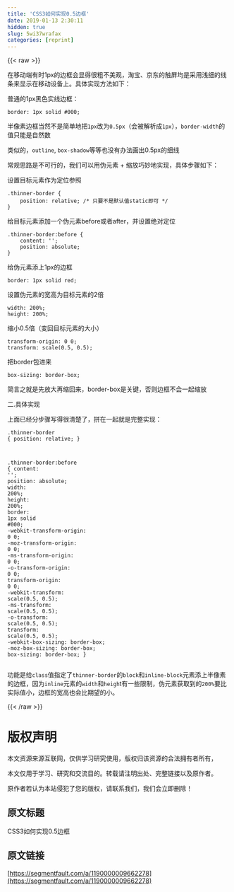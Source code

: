 ```yaml
---
title: 'CSS3如何实现0.5边框' 
date: 2019-01-13 2:30:11
hidden: true
slug: 5wi37wrafax
categories: [reprint]
---
```


{{< raw >}}

                    
<p>在移动端有时1px的边框会显得很粗不美观，淘宝、京东的触屏均是采用浅细的线条来显示在移动设备上。具体实现方法如下：</p>
<p>普通的1px黑色实线边框：</p>
<div class="widget-codetool" style="display:none;">
      <div class="widget-codetool--inner">
      <span class="selectCode code-tool" data-toggle="tooltip" data-placement="top" title="" data-original-title="全选"></span>
      <span type="button" class="copyCode code-tool" data-toggle="tooltip" data-placement="top" data-clipboard-text="border: 1px solid #000;
" title="" data-original-title="复制"></span>
      <span type="button" class="saveToNote code-tool" data-toggle="tooltip" data-placement="top" title="" data-original-title="放进笔记"></span>
      </div>
      </div><pre class="hljs scss"><code><span class="hljs-attribute">border</span>: <span class="hljs-number">1px</span> solid <span class="hljs-number">#000</span>;
</code></pre>
<p>半像素边框当然不是简单地把<code>1px</code>改为<code>0.5px</code>（会被解析成<code>1px</code>），<code>border-width</code>的值只能是自然数</p>
<p>类似的，<code>outline</code>, <code>box-shadow</code>等等也没有办法画出0.5px的细线</p>
<p>常规思路是不可行的，我们可以用伪元素 + 缩放巧妙地实现，具体步骤如下：</p>
<p>设置目标元素作为定位参照</p>
<div class="widget-codetool" style="display:none;">
      <div class="widget-codetool--inner">
      <span class="selectCode code-tool" data-toggle="tooltip" data-placement="top" title="" data-original-title="全选"></span>
      <span type="button" class="copyCode code-tool" data-toggle="tooltip" data-placement="top" data-clipboard-text=".thinner-border {
    position: relative; /* 只要不是默认值static即可 */
}
" title="" data-original-title="复制"></span>
      <span type="button" class="saveToNote code-tool" data-toggle="tooltip" data-placement="top" title="" data-original-title="放进笔记"></span>
      </div>
      </div><pre class="hljs css"><code><span class="hljs-selector-class">.thinner-border</span> {
    <span class="hljs-attribute">position</span>: relative; <span class="hljs-comment">/* 只要不是默认值static即可 */</span>
}
</code></pre>
<p>给目标元素添加一个伪元素before或者after，并设置绝对定位</p>
<div class="widget-codetool" style="display:none;">
      <div class="widget-codetool--inner">
      <span class="selectCode code-tool" data-toggle="tooltip" data-placement="top" title="" data-original-title="全选"></span>
      <span type="button" class="copyCode code-tool" data-toggle="tooltip" data-placement="top" data-clipboard-text=".thinner-border:before {
    content: '';
    position: absolute;
}
" title="" data-original-title="复制"></span>
      <span type="button" class="saveToNote code-tool" data-toggle="tooltip" data-placement="top" title="" data-original-title="放进笔记"></span>
      </div>
      </div><pre class="hljs css"><code><span class="hljs-selector-class">.thinner-border</span><span class="hljs-selector-pseudo">:before</span> {
    <span class="hljs-attribute">content</span>: <span class="hljs-string">''</span>;
    <span class="hljs-attribute">position</span>: absolute;
}
</code></pre>
<p>给伪元素添上1px的边框</p>
<div class="widget-codetool" style="display:none;">
      <div class="widget-codetool--inner">
      <span class="selectCode code-tool" data-toggle="tooltip" data-placement="top" title="" data-original-title="全选"></span>
      <span type="button" class="copyCode code-tool" data-toggle="tooltip" data-placement="top" data-clipboard-text="border: 1px solid red;
" title="" data-original-title="复制"></span>
      <span type="button" class="saveToNote code-tool" data-toggle="tooltip" data-placement="top" title="" data-original-title="放进笔记"></span>
      </div>
      </div><pre class="hljs mipsasm"><code><span class="hljs-keyword">border: </span><span class="hljs-number">1</span>px solid red<span class="hljs-comment">;</span>
</code></pre>
<p>设置伪元素的宽高为目标元素的2倍</p>
<div class="widget-codetool" style="display:none;">
      <div class="widget-codetool--inner">
      <span class="selectCode code-tool" data-toggle="tooltip" data-placement="top" title="" data-original-title="全选"></span>
      <span type="button" class="copyCode code-tool" data-toggle="tooltip" data-placement="top" data-clipboard-text="width: 200%;
height: 200%;
" title="" data-original-title="复制"></span>
      <span type="button" class="saveToNote code-tool" data-toggle="tooltip" data-placement="top" title="" data-original-title="放进笔记"></span>
      </div>
      </div><pre class="hljs scss"><code><span class="hljs-attribute">width</span>: <span class="hljs-number">200%</span>;
<span class="hljs-attribute">height</span>: <span class="hljs-number">200%</span>;
</code></pre>
<p>缩小0.5倍（变回目标元素的大小）</p>
<div class="widget-codetool" style="display:none;">
      <div class="widget-codetool--inner">
      <span class="selectCode code-tool" data-toggle="tooltip" data-placement="top" title="" data-original-title="全选"></span>
      <span type="button" class="copyCode code-tool" data-toggle="tooltip" data-placement="top" data-clipboard-text="transform-origin: 0 0;
transform: scale(0.5, 0.5);
" title="" data-original-title="复制"></span>
      <span type="button" class="saveToNote code-tool" data-toggle="tooltip" data-placement="top" title="" data-original-title="放进笔记"></span>
      </div>
      </div><pre class="hljs maxima"><code><span class="hljs-built_in">transform</span>-<span class="hljs-built_in">origin</span>: <span class="hljs-number">0</span> <span class="hljs-number">0</span>;
<span class="hljs-built_in">transform</span>: <span class="hljs-built_in">scale</span>(<span class="hljs-number">0.5</span>, <span class="hljs-number">0.5</span>);
</code></pre>
<p>把border包进来</p>
<div class="widget-codetool" style="display:none;">
      <div class="widget-codetool--inner">
      <span class="selectCode code-tool" data-toggle="tooltip" data-placement="top" title="" data-original-title="全选"></span>
      <span type="button" class="copyCode code-tool" data-toggle="tooltip" data-placement="top" data-clipboard-text="box-sizing: border-box;
" title="" data-original-title="复制"></span>
      <span type="button" class="saveToNote code-tool" data-toggle="tooltip" data-placement="top" title="" data-original-title="放进笔记"></span>
      </div>
      </div><pre class="hljs maxima"><code><span class="hljs-built_in">box</span>-sizing: <span class="hljs-built_in">border</span>-<span class="hljs-built_in">box</span>;
</code></pre>
<p>简言之就是先放大再缩回来，border-box是关键，否则边框不会一起缩放</p>
<p>二.具体实现</p>
<p>上面已经分步骤写得很清楚了，拼在一起就是完整实现：</p>
<div class="widget-codetool" style="display:none;">
      <div class="widget-codetool--inner">
      <span class="selectCode code-tool" data-toggle="tooltip" data-placement="top" title="" data-original-title="全选"></span>
      <span type="button" class="copyCode code-tool" data-toggle="tooltip" data-placement="top" data-clipboard-text=".thinner-border {
    position: relative;
}

.thinner-border:before {
    content: '';
    position: absolute;
    width: 200%;
    height: 200%;
    border: 1px solid #000;
    -webkit-transform-origin: 0 0;
    -moz-transform-origin: 0 0;
    -ms-transform-origin: 0 0;
    -o-transform-origin: 0 0;
    transform-origin: 0 0;
    -webkit-transform: scale(0.5, 0.5);
    -ms-transform: scale(0.5, 0.5);
    -o-transform: scale(0.5, 0.5);
    transform: scale(0.5, 0.5);
    -webkit-box-sizing: border-box;
    -moz-box-sizing: border-box;
    box-sizing: border-box;
}
" title="" data-original-title="复制"></span>
      <span type="button" class="saveToNote code-tool" data-toggle="tooltip" data-placement="top" title="" data-original-title="放进笔记"></span>
      </div>
      </div><pre class="hljs css"><code><span class="hljs-selector-class">.thinner-border</span> {
    <span class="hljs-attribute">position</span>: relative;
}

<span class="hljs-selector-class">.thinner-border</span><span class="hljs-selector-pseudo">:before</span> {
    <span class="hljs-attribute">content</span>: <span class="hljs-string">''</span>;
    <span class="hljs-attribute">position</span>: absolute;
    <span class="hljs-attribute">width</span>: <span class="hljs-number">200%</span>;
    <span class="hljs-attribute">height</span>: <span class="hljs-number">200%</span>;
    <span class="hljs-attribute">border</span>: <span class="hljs-number">1px</span> solid <span class="hljs-number">#000</span>;
    <span class="hljs-attribute">-webkit-transform-origin</span>: <span class="hljs-number">0</span> <span class="hljs-number">0</span>;
    <span class="hljs-attribute">-moz-transform-origin</span>: <span class="hljs-number">0</span> <span class="hljs-number">0</span>;
    <span class="hljs-attribute">-ms-transform-origin</span>: <span class="hljs-number">0</span> <span class="hljs-number">0</span>;
    <span class="hljs-attribute">-o-transform-origin</span>: <span class="hljs-number">0</span> <span class="hljs-number">0</span>;
    <span class="hljs-attribute">transform-origin</span>: <span class="hljs-number">0</span> <span class="hljs-number">0</span>;
    <span class="hljs-attribute">-webkit-transform</span>: <span class="hljs-built_in">scale</span>(0.5, 0.5);
    <span class="hljs-attribute">-ms-transform</span>: <span class="hljs-built_in">scale</span>(0.5, 0.5);
    <span class="hljs-attribute">-o-transform</span>: <span class="hljs-built_in">scale</span>(0.5, 0.5);
    <span class="hljs-attribute">transform</span>: <span class="hljs-built_in">scale</span>(0.5, 0.5);
    <span class="hljs-attribute">-webkit-box-sizing</span>: border-box;
    <span class="hljs-attribute">-moz-box-sizing</span>: border-box;
    <span class="hljs-attribute">box-sizing</span>: border-box;
}
</code></pre>
<p>功能是给<code>class</code>值指定了<code>thinner-border</code>的<code>block</code>和<code>inline-block</code>元素添上半像素的边框，因为<code>inline</code>元素的<code>width</code>和<code>heigh</code>t有一些限制，伪元素获取到的<code>200%</code>要比实际值小，边框的宽高也会比期望的小。</p>

                
{{< /raw >}}

# 版权声明
本文资源来源互联网，仅供学习研究使用，版权归该资源的合法拥有者所有，

本文仅用于学习、研究和交流目的。转载请注明出处、完整链接以及原作者。

原作者若认为本站侵犯了您的版权，请联系我们，我们会立即删除！

## 原文标题
CSS3如何实现0.5边框

## 原文链接
[https://segmentfault.com/a/1190000009662278](https://segmentfault.com/a/1190000009662278)

